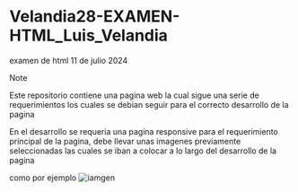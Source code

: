 # Velandia28-EXAMEN-HTML_Luis_Velandia
  examen de html 11 de julio 2024
>[!NOTE]
> Este repositorio contiene una pagina web la cual sigue una serie de requerimientos los cuales se debian seguir para el correcto desarrollo de la pagina

En el desarrollo se requeria una pagina responsive para el requerimiento principal de la pagina, debe llevar unas imagenes previamente seleccionadas las cuales se iban a colocar a lo largo del desarrollo de la pagina

como por ejemplo 
![iamgen](./img-20240711T163033Z-001/comida1.png)
